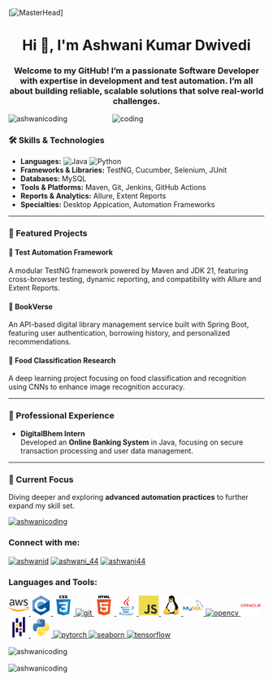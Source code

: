 [![MasterHead](https://user-images.githubusercontent.com/10498744/210012254-234538ff-d198-48aa-8964-37e6fd45d227.gif)]
<h1 align="center">Hi 👋, I'm Ashwani Kumar Dwivedi</h1>
<h3 align="center">Welcome to my GitHub! I’m a passionate <strong>Software Developer</strong> with expertise in development and test automation. I’m all about building reliable, scalable solutions that solve real-world challenges.</h3>
<img align="right" alt="coding" width="300" src="https://i.pinimg.com/originals/bd/4e/d3/bd4ed327189c2a56695beb91cd534570.gif">  

<p align="left"> <img src="https://komarev.com/ghpvc/?username=ashwanicoding&label=Profile%20views&color=0e75b6&style=flat" alt="ashwanicoding" /> </p>

### 🛠️ Skills & Technologies

- **Languages:** ![Java](https://img.shields.io/badge/-Java-007396?logo=java&logoColor=white&style=flat) ![Python](https://img.shields.io/badge/-Python-3776AB?logo=python&logoColor=white&style=flat)
- **Frameworks & Libraries:** TestNG, Cucumber, Selenium, JUnit
- **Databases:** MySQL
- **Tools & Platforms:** Maven, Git, Jenkins, GitHub Actions
- **Reports & Analytics:** Allure, Extent Reports
- **Specialties:** Desktop Appication, Automation Frameworks

---

### 📂 Featured Projects

#### 🔹 Test Automation Framework
A modular TestNG framework powered by Maven and JDK 21, featuring cross-browser testing, dynamic reporting, and compatibility with Allure and Extent Reports.

#### 🔹 BookVerse
An API-based digital library management service built with Spring Boot, featuring user authentication, borrowing history, and personalized recommendations.

#### 🔹 Food Classification Research
A deep learning project focusing on food classification and recognition using CNNs to enhance image recognition accuracy.

---

### 💼 Professional Experience

- **DigitalBhem Intern**  
  Developed an **Online Banking System** in Java, focusing on secure transaction processing and user data management.

---

### 🌱 Current Focus

Diving deeper and exploring **advanced automation practices** to further expand my skill set.

<p align="left"> <a href="https://github.com/ryo-ma/github-profile-trophy"><img src="https://github-profile-trophy.vercel.app/?username=ashwanicoding" alt="ashwanicoding" /></a> </p>

<h3 align="left">Connect with me:</h3>
<p align="left">
<a href="https://linkedin.com/in/ashwanid" target="blank"><img align="center" src="https://raw.githubusercontent.com/rahuldkjain/github-profile-readme-generator/master/src/images/icons/Social/linked-in-alt.svg" alt="ashwanid" height="30" width="40" /></a>
<a href="https://instagram.com/ashwani_44" target="blank"><img align="center" src="https://raw.githubusercontent.com/rahuldkjain/github-profile-readme-generator/master/src/images/icons/Social/instagram.svg" alt="ashwani_44" height="30" width="40" /></a>
<a href="https://auth.geeksforgeeks.org/user/ashwani44" target="blank"><img align="center" src="https://raw.githubusercontent.com/rahuldkjain/github-profile-readme-generator/master/src/images/icons/Social/geeks-for-geeks.svg" alt="ashwani44" height="30" width="40" /></a>
</p>

<h3 align="left">Languages and Tools:</h3>
<p align="left"> <a href="https://aws.amazon.com" target="_blank" rel="noreferrer"> <img src="https://raw.githubusercontent.com/devicons/devicon/master/icons/amazonwebservices/amazonwebservices-original-wordmark.svg" alt="aws" width="40" height="40"/> </a> <a href="https://www.cprogramming.com/" target="_blank" rel="noreferrer"> <img src="https://raw.githubusercontent.com/devicons/devicon/master/icons/c/c-original.svg" alt="c" width="40" height="40"/> </a> <a href="https://www.w3schools.com/css/" target="_blank" rel="noreferrer"> <img src="https://raw.githubusercontent.com/devicons/devicon/master/icons/css3/css3-original-wordmark.svg" alt="css3" width="40" height="40"/> </a> <a href="https://git-scm.com/" target="_blank" rel="noreferrer"> <img src="https://www.vectorlogo.zone/logos/git-scm/git-scm-icon.svg" alt="git" width="40" height="40"/> </a> <a href="https://www.w3.org/html/" target="_blank" rel="noreferrer"> <img src="https://raw.githubusercontent.com/devicons/devicon/master/icons/html5/html5-original-wordmark.svg" alt="html5" width="40" height="40"/> </a> <a href="https://www.java.com" target="_blank" rel="noreferrer"> <img src="https://raw.githubusercontent.com/devicons/devicon/master/icons/java/java-original.svg" alt="java" width="40" height="40"/> </a> <a href="https://developer.mozilla.org/en-US/docs/Web/JavaScript" target="_blank" rel="noreferrer"> <img src="https://raw.githubusercontent.com/devicons/devicon/master/icons/javascript/javascript-original.svg" alt="javascript" width="40" height="40"/> </a> <a href="https://www.linux.org/" target="_blank" rel="noreferrer"> <img src="https://raw.githubusercontent.com/devicons/devicon/master/icons/linux/linux-original.svg" alt="linux" width="40" height="40"/> </a> <a href="https://www.mysql.com/" target="_blank" rel="noreferrer"> <img src="https://raw.githubusercontent.com/devicons/devicon/master/icons/mysql/mysql-original-wordmark.svg" alt="mysql" width="40" height="40"/> </a> <a href="https://opencv.org/" target="_blank" rel="noreferrer"> <img src="https://www.vectorlogo.zone/logos/opencv/opencv-icon.svg" alt="opencv" width="40" height="40"/> </a> <a href="https://www.oracle.com/" target="_blank" rel="noreferrer"> <img src="https://raw.githubusercontent.com/devicons/devicon/master/icons/oracle/oracle-original.svg" alt="oracle" width="40" height="40"/> </a> <a href="https://pandas.pydata.org/" target="_blank" rel="noreferrer"> <img src="https://raw.githubusercontent.com/devicons/devicon/2ae2a900d2f041da66e950e4d48052658d850630/icons/pandas/pandas-original.svg" alt="pandas" width="40" height="40"/> </a> <a href="https://www.python.org" target="_blank" rel="noreferrer"> <img src="https://raw.githubusercontent.com/devicons/devicon/master/icons/python/python-original.svg" alt="python" width="40" height="40"/> </a> <a href="https://pytorch.org/" target="_blank" rel="noreferrer"> <img src="https://www.vectorlogo.zone/logos/pytorch/pytorch-icon.svg" alt="pytorch" width="40" height="40"/> </a> <a href="https://seaborn.pydata.org/" target="_blank" rel="noreferrer"> <img src="https://seaborn.pydata.org/_images/logo-mark-lightbg.svg" alt="seaborn" width="40" height="40"/> </a> <a href="https://www.tensorflow.org" target="_blank" rel="noreferrer"> <img src="https://www.vectorlogo.zone/logos/tensorflow/tensorflow-icon.svg" alt="tensorflow" width="40" height="40"/> </a> </p>

<p><img align="center" src="https://github-readme-stats.vercel.app/api/top-langs?username=ashwanicoding&show_icons=true&locale=en&layout=compact" alt="ashwanicoding" /></p>

<p><img align="center" src="https://github-readme-streak-stats.herokuapp.com/?user=ashwanicoding&" alt="ashwanicoding" /></p>
